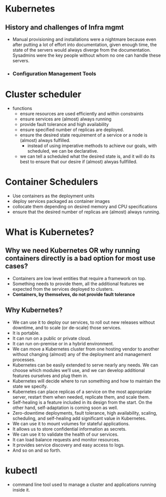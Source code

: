 # Kubernetes

## History and challenges of Infra mgmt
* Manual provisioning and installations were a nightmare because even after putting a lot of effort into documentation, given enough time, the state of the servers would always diverge from the documentation. Sysadmins were the key people without whom no one can handle these servers.
* ### Configuration Management Tools


# Cluster  scheduler
* functions
  * ensure resources are used efficiently and within constraints
  * ensure services are (almost) always running
  * provide fault tolerance and high availability
  * ensure specified number of replicas are deployed.
  * ensure the desired state requirement of a service or a node is (almost) always fulfilled.
      * instead of using imperative methods to achieve our goals, with scheduled, we can be declarative.
  * we can tell a scheduled what the desired state is, and it will do its best to ensure that our desire if (almost) alwyas fullfilled.

# Container Schedulers
* Use containers as the deployment units
* deploy services packaged as container images
* collocate them depending on desired memory and CPU specifications
* ensure that the desired number of replicas are (almost) always running.

# What is Kubernetes?
## Why we need Kubernetes OR why running containers directly is a bad option for most use cases?
* Containers are low level entities that require a framework on top.
* Something needs to provide them, all the additional features we expected from the services deployed to clusters.
* **Containers, by themselves, do not provide fault tolerance**
## Why Kubernetes?
* We can use it to deploy our services, to roll out new releases without downtime, and to scale (or de-scale) those services.
* It is portable.
* It can run on a public or private cloud.
* It can run on-premise or in a hybrid environment.
* We can move a Kubernetes cluster from one hosting vendor to another without changing (almost) any of the deployment and management processes.
* Kubernetes can be easily extended to serve nearly any needs. We can choose which modules we’ll use, and we can develop additional features ourselves and plug them in.
* Kubernetes will decide where to run something and how to maintain the state we specify.
* Kubernetes can place replicas of a service on the most appropriate server, restart them when needed, replicate them, and scale them.
* Self-healing is a feature included in its design from the start. On the other hand, self-adaptation is coming soon as well.
* Zero-downtime deployments, fault tolerance, high availability, scaling, scheduling, and self-healing add significant value in Kubernetes.
* We can use it to mount volumes for stateful applications.
* It allows us to store confidential information as secrets.
* We can use it to validate the health of our services.
* It can load balance requests and monitor resources.
* It provides service discovery and easy access to logs.
* And so on and so forth.

# kubectl
* command line tool used to manage a cluster and applications running inside it.